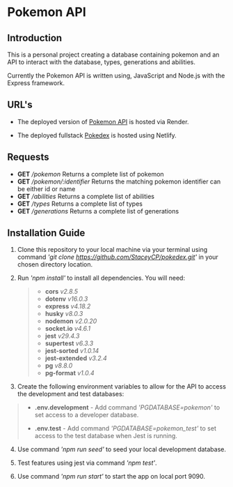 # Pokemon API

## Introduction

This is a personal project creating a database containing pokemon and an API to interact with the database, types, generations and abilities.

Currently the Pokemon API is written using, JavaScript and Node.js with the Express framework.

## URL's

- The deployed version of [Pokemon API](https://pokemon-api-eb4q.onrender.com/api/) is hosted via Render.

- The deployed fullstack [Pokedex](https://lustrous-quokka-db794f.netlify.app/) is hosted using Netlify.

## Requests

- **GET** _/pokemon_ Returns a complete list of pokemon
- **GET** _/pokemon/:identifier_ Returns the matching pokemon identifier can be either id or name
- **GET** _/abilities_ Returns a complete list of abilities
- **GET** _/types_ Returns a complete list of types
- **GET** _/generations_ Returns a complete list of generations

## Installation Guide

1. Clone this repository to your local machine via your terminal using command _'git clone https://github.com/StaceyCP/pokedex.git'_ in your chosen directory location.

2. Run _'npm install'_ to install all dependencies. You will need:

   > - **cors** _v2.8.5_
   > - **dotenv** _v16.0.3_
   > - **express** _v4.18.2_
   > - **husky** _v8.0.3_
   > - **nodemon** _v2.0.20_
   > - **socket.io** _v4.6.1_
   > - **jest** _v29.4.3_
   > - **supertest** _v6.3.3_
   > - **jest-sorted** _v1.0.14_
   > - **jest-extended** _v3.2.4_
   > - **pg** _v8.8.0_
   > - **pg-format** _v1.0.4_

3. Create the following environment variables to allow for the API to access the development and test databases:

> - **.env.development** - Add command _'PGDATABASE=pokemon'_ to set access to a developer database.
>
> - **.env.test** - Add command _'PGDATABASE=pokemon_test'_ to set access to the test database when Jest is running.

4. Use command _'npm run seed'_ to seed your local development database.

5. Test features using jest via command _'npm test'_.

6. Use command _'npm run start'_ to start the app on local port 9090.
